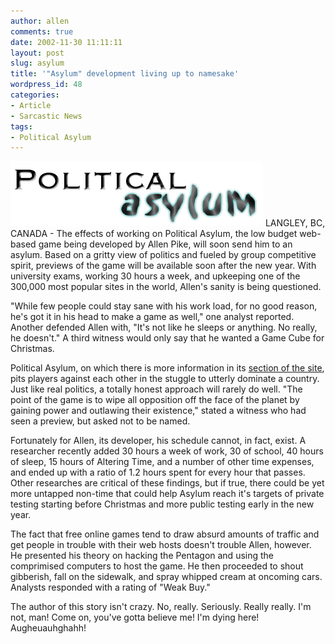 ```yaml
---
author: allen
comments: true
date: 2002-11-30 11:11:11
layout: post
slug: asylum
title: '"Asylum" development living up to namesake'
wordpress_id: 48
categories:
- Article
- Sarcastic News
tags:
- Political Asylum
---
```


![A cheap early logo of the game.](/images/old/asylum.gif)
LANGLEY, BC, CANADA - The effects of working on Political Asylum, the low budget web-based game being developed by Allen Pike, will soon send him to an asylum. Based on a gritty view of politics and fueled by group competitive spirit, previews of the game will be available soon after the new year. With university exams, working 30 hours a week, and upkeeping one of the 300,000 most popular sites in the world, Allen's sanity is being questioned.


"While few people could stay sane with his work load, for no good reason, he's got it in his head to make a game as well," one analyst reported. Another defended Allen with, "It's not like he sleeps or anything. No really, he doesn't." A third witness would only say that he wanted a Game Cube for Christmas.




Political Asylum, on which there is more information in its [section of the site](/fun/asylum/), pits players against each other in the stuggle to utterly dominate a country. Just like real politics, a totally honest approach will rarely do well. "The point of the game is to wipe all opposition off the face of the planet by gaining power and outlawing their existence," stated a witness who had seen a preview, but asked not to be named.




Fortunately for Allen, its developer, his schedule cannot, in fact, exist. A researcher recently added 30 hours a week of work, 30 of school, 40 hours of sleep, 15 hours of Altering Time, and a number of other time expenses, and ended up with a ratio of 1.2 hours spent for every hour that passes. Other researches are critical of these findings, but if true, there could be yet more untapped non-time that could help Asylum reach it's targets of private testing starting before Christmas and more public testing early in the new year.


The fact that free online games tend to draw absurd amounts of traffic and get people in trouble with their web hosts doesn't trouble Allen, however. He presented his theory on hacking the Pentagon and using the comprimised computers to host the game. He then proceeded to shout gibberish, fall on the sidewalk, and spray whipped cream at oncoming cars. Analysts responded with a rating of "Weak Buy."

The author of this story isn't crazy. No, really. Seriously. Really really. I'm not, man! Come on, you've gotta believe me! I'm dying here! Augheuauhghahh!
